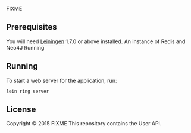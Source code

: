 
FIXME

## Prerequisites

You will need [Leiningen][1] 1.7.0 or above installed.
An instance of Redis and Neo4J Running

[1]: https://github.com/technomancy/leiningen

## Running

To start a web server for the application, run:

    lein ring server

## License

Copyright © 2015 FIXME
This repository contains the User API.
